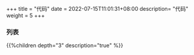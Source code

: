 +++
title = "代码"
date =  2022-07-15T11:01:31+08:00
description= "代码"
weight = 5
+++

### 列表

{{%children depth="3" description="true" %}}
